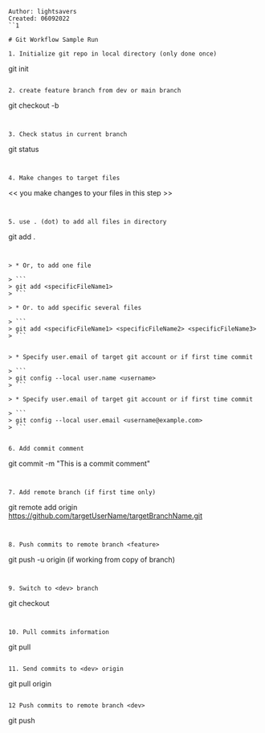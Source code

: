 
```
Author: lightsavers
Created: 06092022
``1

# Git Workflow Sample Run

1. Initialize git repo in local directory (only done once)

```
git init
```

2. create feature branch from dev or main branch

```
git checkout -b <feature> <dev>
```


3. Check status in current branch

```
git status
```


4. Make changes to target files

```
<< you make changes to your files in this step >> 
```


5. use . (dot) to add all files in directory

```
git add .
```


> * Or, to add one file

> ```
> git add <specificFileName1>
> ```

> * Or. to add specific several files

> ```
> git add <specificFileName1> <specificFileName2> <specificFileName3>
> ```


> * Specify user.email of target git account or if first time commit

> ```
> git config --local user.name <username>
> ```

> * Specify user.email of target git account or if first time commit

> ```
> git config --local user.email <username@example.com>
> ```


6. Add commit comment

``` 
git commit -m "This is a commit comment" 
```


7. Add remote branch (if first time only)

```
git remote add origin https://github.com/targetUserName/targetBranchName.git
```


8. Push commits to remote branch <feature>

```
git push -u origin <feature> (if working from copy of <dev> branch)
```


9. Switch to <dev> branch

```
git checkout <dev>
```


10. Pull commits information

```
git pull
```

11. Send commits to <dev> origin 

```
git pull origin <dev>
```

12 Push commits to remote branch <dev>

```
git push
```